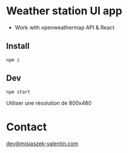 # Weather station UI app

- Work with openweathermap API & React

## Install

`npm i`

## Dev

`npm start`

Utiliser une résolution de 800x480

# Contact

dev@misiaszek-valentin.com
